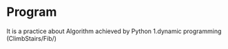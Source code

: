 # Program
It is a practice about Algorithm achieved by Python
1.dynamic programming (ClimbStairs/Fib/)

